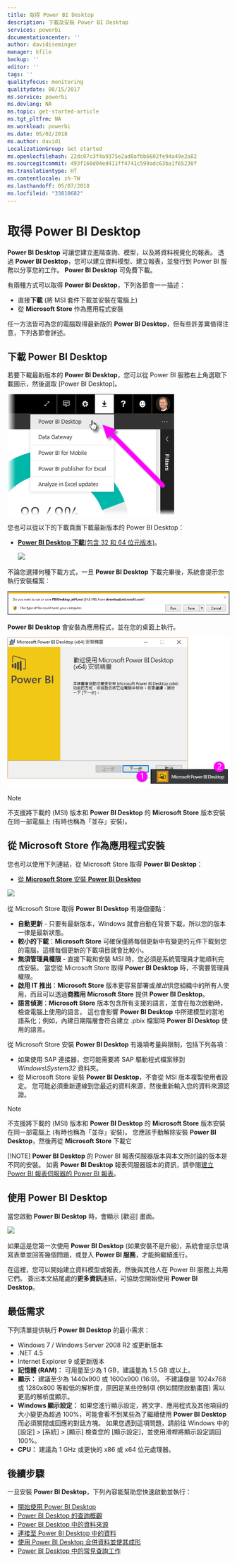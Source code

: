 ```yaml
---
title: 取得 Power BI Desktop
description: 下載及安裝 Power BI Desktop
services: powerbi
documentationcenter: ''
author: davidiseminger
manager: kfile
backup: ''
editor: ''
tags: ''
qualityfocus: monitoring
qualitydate: 08/15/2017
ms.service: powerbi
ms.devlang: NA
ms.topic: get-started-article
ms.tgt_pltfrm: NA
ms.workload: powerbi
ms.date: 05/02/2018
ms.author: davidi
LocalizationGroup: Get started
ms.openlocfilehash: 22dc07c3f4a9375e2ad0afbb6602fe94a49e2a82
ms.sourcegitcommit: 493f160d04ed411ff4741c599adc63ba1f65230f
ms.translationtype: HT
ms.contentlocale: zh-TW
ms.lasthandoff: 05/07/2018
ms.locfileid: "33810682"
---
```

# <a name="get-power-bi-desktop"></a>取得 Power BI Desktop
**Power BI Desktop** 可讓您建立進階查詢、模型，以及將資料視覺化的報表。 透過 **Power BI Desktop**，您可以建立資料模型、建立報表，並發行到 Power BI 服務以分享您的工作。  **Power BI Desktop** 可免費下載。

有兩種方式可以取得 **Power BI Desktop**，下列各節會一一描述：

* 直接**下載** (將 MSI 套件下載並安裝在電腦上)
* 從 **Microsoft Store** 作為應用程式安裝

任一方法皆可為您的電腦取得最新版的 **Power BI Desktop**，但有些許差異值得注意，下列各節會詳述。

## <a name="download-power-bi-desktop"></a>下載 Power BI Desktop
若要下載最新版本的 **Power BI Desktop**，您可以從 Power BI 服務右上角選取下載圖示，然後選取 [Power BI Desktop]。

![](media/desktop-get-the-desktop/getpbid_downloads.png)

您也可以從以下的下載頁面下載最新版本的 Power BI Desktop：

* [**Power BI Desktop 下載**(包含 32 和 64 位元版本)](https://powerbi.microsoft.com/desktop)。
  
  [![](media/service-admin-power-bi-security/PBI_Security_01.png)](https://powerbi.microsoft.com/desktop)

不論您選擇何種下載方式，一旦 **Power BI Desktop** 下載完畢後，系統會提示您執行安裝檔案︰

![](media/desktop-get-the-desktop/getpbid_3.png)

**Power BI Desktop** 會安裝為應用程式，並在您的桌面上執行。

![](media/desktop-get-the-desktop/designer_gsg_install.png)

> [!NOTE]
> 不支援將下載的 (MSI) 版本和 **Power BI Desktop** 的 **Microsoft Store** 版本安裝在同一部電腦上 (有時也稱為「並存」安裝)。
> 
> 

## <a name="install-as-an-app-from-the-microsoft-store"></a>從 Microsoft Store 作為應用程式安裝
您也可以使用下列連結，從 Microsoft Store 取得 **Power BI Desktop**：

* [從 **Microsoft Store** 安裝 **Power BI Desktop**](http://aka.ms/pbidesktopstore)

![](media/desktop-get-the-desktop/getpbid_04.png)

從 Microsoft Store 取得 **Power BI Desktop** 有幾個優點：

* **自動更新** - 只要有最新版本，Windows 就會自動在背景下載，所以您的版本一律是最新狀態。
* **較小的下載**：**Microsoft Store** 可確保僅將每個更新中有變更的元件下載到您的電腦，這樣每個更新的下載項目就會比較小。
* **無須管理員權限** - 直接下載和安裝 MSI 時，您必須是系統管理員才能順利完成安裝。 當您從 Microsoft Store 取得 **Power BI Desktop** 時，不需要管理員權限。
* **啟用 IT 推出**：**Microsoft Store** 版本更容易部署或*推出*供您組織中的所有人使用，而且可以透過**商務用 Microsoft Store** 提供 **Power BI Desktop**。
* **語言偵測**：**Microsoft Store** 版本包含所有支援的語言，並會在每次啟動時，檢查電腦上使用的語言。 這也會影響 **Power BI Desktop** 中所建模型的當地語系化；例如，內建日期階層會符合建立 .pbix 檔案時 **Power BI Desktop** 使用的語言。

從 Microsoft Store 安裝 **Power BI Desktop** 有幾項考量與限制，包括下列各項：

* 如果使用 SAP 連接器，您可能需要將 SAP 驅動程式檔案移到 *Windows\System32* 資料夾。
* 從 Microsoft Store 安裝 **Power BI Desktop**，不會從 MSI 版本複製使用者設定。 您可能必須重新連線到您最近的資料來源，然後重新輸入您的資料來源認證。 

> [!NOTE]
> 不支援將下載的 (MSI) 版本和 **Power BI Desktop** 的 **Microsoft Store** 版本安裝在同一部電腦上 (有時也稱為「並存」安裝)。 您應該手動解除安裝 **Power BI Desktop**，然後再從 **Microsoft Store** 下載它
> 
> [!NOTE]
> **Power BI Desktop** 的 Power BI 報表伺服器版本與本文所討論的版本是不同的安裝。 如需 **Power BI Desktop** 報表伺服器版本的資訊，請參閱[建立 Power BI 報表伺服器的 Power BI 報表](report-server/quickstart-create-powerbi-report.md)。
> 
> 

## <a name="using-power-bi-desktop"></a>使用 Power BI Desktop
當您啟動 **Power BI Desktop** 時，會顯示 [歡迎] 畫面。

![](media/desktop-get-the-desktop/getpbid_05.png)

如果這是您第一次使用 **Power BI Desktop** (如果安裝不是升級)，系統會提示您填寫表單並回答幾個問題，或登入 **Power BI 服務**，才能夠繼續進行。

在這裡，您可以開始建立資料模型或報表，然後與其他人在 Power BI 服務上共用它們。 簽出本文結尾處的**更多資訊**連結，可協助您開始使用 **Power BI Desktop**。

## <a name="minimum-requirements"></a>最低需求
下列清單提供執行 **Power BI Desktop** 的最小需求：

* Windows 7 / Windows Server 2008 R2 或更新版本
* .NET 4.5
* Internet Explorer 9 或更新版本
* **記憶體 (RAM)：** 可用量至少為 1 GB，建議量為 1.5 GB 或以上。
* **顯示：** 建議至少為 1440x900 或 1600x900 (16:9)。 不建議像是 1024x768 或 1280x800 等較低的解析度，原因是某些控制項 (例如關閉啟動畫面) 需以更高的解析度顯示。
* **Windows 顯示設定：** 如果您進行顯示設定，將文字、應用程式及其他項目的大小變更為超過 100%，可能會看不到某些為了繼續使用 **Power BI Desktop** 而必須關閉或回應的對話方塊。 如果您遇到這項問題，請前往 Windows 中的 [設定] > [系統] > [顯示] 檢查您的 [顯示設定]，並使用滑桿將顯示設定調回 100%。
* **CPU：** 建議為 1 GHz 或更快的 x86 或 x64 位元處理器。

## <a name="next-steps"></a>後續步驟
一旦安裝 **Power BI Desktop**，下列內容能幫助您快速啟動並執行：

* [開始使用 Power BI Desktop](desktop-getting-started.md)
* [Power BI Desktop 的查詢概觀](desktop-query-overview.md)
* [Power BI Desktop 中的資料來源](desktop-data-sources.md)
* [連接至 Power BI Desktop 中的資料](desktop-connect-to-data.md)
* [使用 Power BI Desktop 合併資料並使其成形](desktop-shape-and-combine-data.md)
* [Power BI Desktop 中的常見查詢工作](desktop-common-query-tasks.md)   

